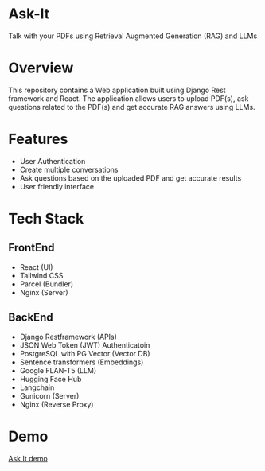 # Ask-It

Talk with your PDFs using Retrieval Augmented Generation (RAG) and LLMs

# Overview
This repository contains a Web application built using Django Rest framework and React. The application allows users to upload PDF(s), ask questions related to the PDF(s) and get accurate RAG answers using LLMs.

# Features
- User Authentication
- Create multiple conversations
- Ask questions based on the uploaded PDF and get accurate results
- User friendly interface

# Tech Stack

## FrontEnd
- React (UI)
- Tailwind CSS
- Parcel (Bundler)
- Nginx (Server)

## BackEnd
- Django Restframework (APIs)
- JSON Web Token (JWT) Authenticatoin
- PostgreSQL with PG Vector (Vector DB)
- Sentence transformers (Embeddings)
- Google FLAN-T5 (LLM)
- Hugging Face Hub
- Langchain
- Gunicorn (Server)
- Nginx (Reverse Proxy)

# Demo
[Ask It demo](https://github.com/subhani-syed/Ask-It/assets/64395664/863c3ac9-f4ea-4cb3-b330-0e809ac9613b)



